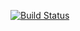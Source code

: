 [![Build Status](https://travis-ci.org/pickledcabbage/Project110.svg?branch=master)](https://travis-ci.org/pickledcabbage/Project110)